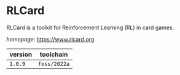 # RLCard

RLCard is a toolkit for Reinforcement Learning (RL) in card games.

*homepage*: <https://www.rlcard.org>

version | toolchain
--------|----------
``1.0.9`` | ``foss/2022a``
